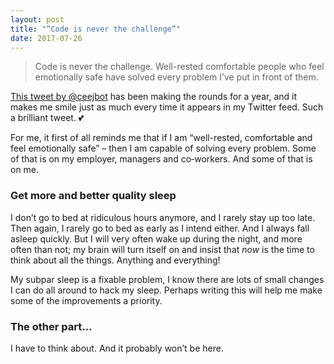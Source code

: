 ```yaml
---
layout: post
title: "“Code is never the challenge”"
date: 2017-07-26
---
```


> Code is never the challenge. Well-rested comfortable people who feel emotionally safe have solved every problem I’ve put in front of them.

[This tweet by @ceejbot](https://twitter.com/ceejbot/status/761569569802551300) has been making the rounds for a year, and it makes me smile just as much every time it appears in my Twitter feed. Such a brilliant tweet. 💕

For me, it first of all reminds me that if I am “well-rested, comfortable and feel emotionally safe” –&nbsp;then I am capable of solving every problem. Some of that is on my employer, managers and co&#8209;workers. And some of that is on me.

### Get more and better quality sleep

I don’t go to bed at ridiculous hours anymore, and I rarely stay up too late. Then again, I rarely go to bed as early as I intend either. And I always fall asleep quickly. But I will very often wake up during the night, and more often than not; my brain will turn itself on and insist that _now_ is the time to think about all the things. Anything and everything!

My subpar sleep is a fixable problem, I know there are lots of small changes I can do all around to hack my sleep. Perhaps writing this will help me make some of the improvements a priority.

### The other part…

I have to think about. And it probably won’t be here.
